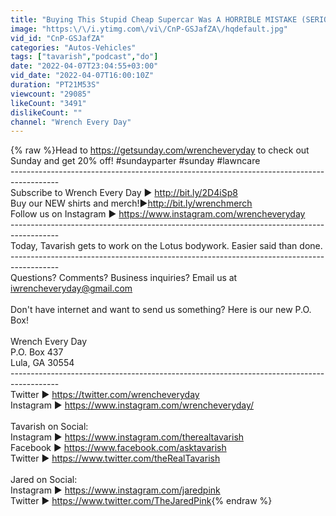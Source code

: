 ```yaml
---
title: "Buying This Stupid Cheap Supercar Was A HORRIBLE MISTAKE (SERIOUSLY, DO NOT BUY THIS CAR)"
image: "https:\/\/i.ytimg.com\/vi\/CnP-GSJafZA\/hqdefault.jpg"
vid_id: "CnP-GSJafZA"
categories: "Autos-Vehicles"
tags: ["tavarish","podcast","do"]
date: "2022-04-07T23:04:55+03:00"
vid_date: "2022-04-07T16:00:10Z"
duration: "PT21M53S"
viewcount: "29085"
likeCount: "3491"
dislikeCount: ""
channel: "Wrench Every Day"
---
```

{% raw %}Head to <a rel="nofollow" target="blank" href="https://getsunday.com/wrencheveryday">https://getsunday.com/wrencheveryday</a> to check out Sunday and get 20% off! #sundayparter #sunday #lawncare<br />------------------------------------------------------------------------------------------<br />Subscribe to Wrench Every Day ► <a rel="nofollow" target="blank" href="http://bit.ly/2D4iSp8">http://bit.ly/2D4iSp8</a><br />Buy our NEW shirts and merch!►<a rel="nofollow" target="blank" href="http://bit.ly/wrenchmerch">http://bit.ly/wrenchmerch</a><br />Follow us on Instagram ► <a rel="nofollow" target="blank" href="https://www.instagram.com/wrencheveryday">https://www.instagram.com/wrencheveryday</a><br />------------------------------------------------------------------------------------------<br />Today, Tavarish gets to work on the Lotus bodywork. Easier said than done. <br />------------------------------------------------------------------------------------------<br />Questions? Comments? Business inquiries? Email us at iwrencheveryday@gmail.com<br /><br />Don't have internet and want to send us something? Here is our new P.O. Box!<br /><br />Wrench Every Day<br />P.O. Box 437<br />Lula, GA 30554<br />------------------------------------------------------------------------------------------<br />Twitter ► <a rel="nofollow" target="blank" href="https://twitter.com/wrencheveryday">https://twitter.com/wrencheveryday</a><br />Instagram ► <a rel="nofollow" target="blank" href="https://www.instagram.com/wrencheveryday/">https://www.instagram.com/wrencheveryday/</a><br /><br />Tavarish on Social: <br />Instagram ► <a rel="nofollow" target="blank" href="https://www.instagram.com/therealtavarish">https://www.instagram.com/therealtavarish</a><br />Facebook  ► <a rel="nofollow" target="blank" href="https://www.facebook.com/asktavarish">https://www.facebook.com/asktavarish</a><br />Twitter ► <a rel="nofollow" target="blank" href="https://www.twitter.com/theRealTavarish">https://www.twitter.com/theRealTavarish</a><br /><br />Jared on Social:<br />Instagram ► <a rel="nofollow" target="blank" href="https://www.instagram.com/jaredpink">https://www.instagram.com/jaredpink</a><br />Twitter ► <a rel="nofollow" target="blank" href="https://www.twitter.com/TheJaredPink">https://www.twitter.com/TheJaredPink</a>{% endraw %}
